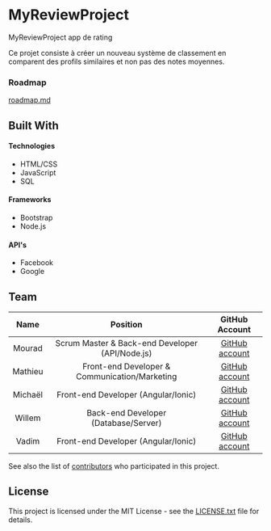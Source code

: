 # MyReviewProject
MyReviewProject app de rating

Ce projet consiste à créer un nouveau système de classement en comparent des profils similaires et non pas des notes moyennes.

<!-- ## Getting Started

These instructions will get you a copy of the project up and running on your local machine for development and testing purposes. See deployment for notes on how to deploy the project on a live system. -->

### Roadmap

[roadmap.md](roadmap.md)

<!-- ## Running the tests

Explain how to run the automated tests for this system

### Break down into end to end tests

Explain what these tests test and why

```
Give an example
```

### And coding style tests

Explain what these tests test and why

```
Give an example
```

## Deployment

Add additional notes about how to deploy this on a live system -->

## Built With

#### Technologies
+ HTML/CSS
+ JavaScript
+ SQL

#### Frameworks
+ Bootstrap
+ Node.js

#### API's
+ Facebook
+ Google

<!-- ## Contributing

Please read [CONTRIBUTING.md](https://gist.github.com/PurpleBooth/b24679402957c63ec426) for details on our code of conduct, and the process for submitting pull requests to us.

## Versioning

We use [SemVer](http://semver.org/) for versioning. For the versions available, see the [tags on this repository](https://github.com/your/project/tags).  -->

## Team

|   Name  |                     Position                    |                    GitHub Account                   |
|:-------:|:-----------------------------------------------:|:---------------------------------------------------:|
| Mourad  | Scrum Master & Back-end Developer (API/Node.js) |  [GitHub account](https://github.com/Mourad-seven)  |
| Mathieu |  Front-end Developer & Communication/Marketing  |    [GitHub account](https://github.com/matherbs)    |
| Michaël |       Front-end Developer (Angular/Ionic)       |  [GitHub account](https://github.com/michaelbavier) |
| Willem  |       Back-end Developer (Database/Server)      | [GitHub account](https://github.com/WillemHeremans) |
| Vadim   |       Front-end Developer (Angular/Ionic)       |       [GitHub account](https://github.com/Va2)      |

See also the list of [contributors](https://github.com/your/project/contributors) who participated in this project.

## License

This project is licensed under the MIT License - see the [LICENSE.txt](LICENSE.txt) file for details.

